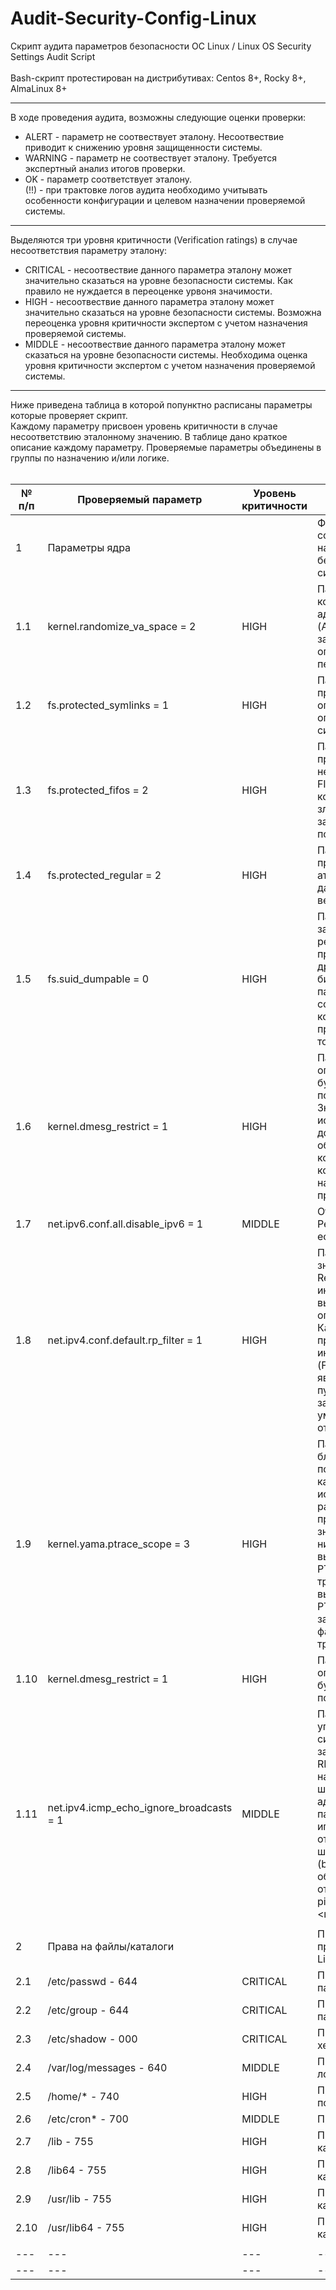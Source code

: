 # Audit-Security-Config-Linux
Скрипт аудита параметров безопасности ОС Linux / Linux OS Security Settings Audit Script<br><br>
Bash-скрипт протестирован на дистрибутивах: Centos 8+, Rocky 8+, AlmaLinux 8+
***
В ходе проведения аудита, возможны следующие оценки проверки:
- ALERT - параметр не соотвествует эталону. Несоотвествие приводит к снижению уровня защищенности системы.
- WARNING - параметр не соотвествует эталону. Требуется экспертный анализ итогов проверки.
- OK - параметр соответствует эталону.
<br>(!!) - при трактовке логов аудита необходимо учитывать особенности конфигурации и целевом назначении проверяемой системы.
***
Выделяются три уровня критичности (Verification ratings) в случае несоответствия параметру эталону:
- CRITICAL - несоотвествие данного параметра эталону может значительно сказаться на уровне безопасности системы. Как правило не нуждается в переоценке урвоня значимости. 
- HIGH - несоотвествие данного параметра эталону может значительно сказаться на уровне безопасности системы. Возможна переоценка уровня критичности экспертом с учетом назначения проверяемой системы.
- MIDDLE - несоотвествие данного параметра эталону может сказаться на уровне безопасности системы. Необходима оценка уровня критичности экспертом с учетом назначения проверяемой системы.
***
Ниже приведена таблица в которой попунктно расписаны параметры которые проверяет скрипт.<br>
Каждому параметру присвоен уровень критичности в случае несоответствию эталонному значению. В таблице дано краткое описание каждому параметру. Проверяемые параметры объединены в группы по назначению и/или логике.<br><br>

| № п/п | Проверяемый параметр | Уровень критичности | Краткое описание |
|---|---|---|---|
|1|Параметры ядра||Файл /etc/sysctl.conf содержит параметры направленные на безопасность и оптимизацию системы|
|1.1|kernel.randomize_va_space = 2|HIGH|Параметр в ядре Linux контролирует рандомизацию адресного пространства (ASLR), которая помогает защитить систему от определённых типов атак на переполнение буфера. |
|1.2|fs.protected_symlinks = 1|HIGH|Параметр в Linux предназначен для ограничения небезопасных опций для передачи символических ссылок.|
|1.3|fs.protected_fifos = 2|HIGH|Параметр в ядре Linux предназначен для защиты от непреднамеренной записи в FIFO-объект, который контролируется злоумышленником. Конечная защиты — сделать атаки по подделке данных сложнее. |
|1.4|fs.protected_regular = 2|HIGH|Параметр в ядре Linux предназначен для защиты от атак, связанных с подделкой данных. Доступен, начиная с версии 4.19 ядра Linux. |
|1.5|fs.suid_dumpable = 0|HIGH|Параметр позволяет запрашивать и устанавливать режим дампа ядра для программ с битом setuid или других защищённых бинарников. При значении параметра 0 дамп ядра не создаётся для процесса, который изменил уровни привилегий или работает только в режиме выполнения.|
|1.6|kernel.dmesg_restrict = 1|HIGH|Параметр контролирует ограничения доступа к буферу сообщений ядра с помощью команды dmesg. Значение параметра "1" используют, чтобы не допускать просмотра обычными пользователями конфиденциальных данных, которые хранятся в dmesg, например, деталей сбоя приложений.|
|1.7|net.ipv6.conf.all.disable_ipv6 = 1|MIDDLE|Отключение протокола IPv6. Рекомендуется отключить если не используется.|
|1.8|net.ipv4.conf.default.rp_filter = 1|HIGH|Параметр .устанавливает значение по умолчанию для Reverse Path Filtering на всех интерфейсах. Значение "1" выставляет строгий режим, определённый в RFC3704. Каждый входящий пакет проверяется против базы информации о пересылке (FIB), и если интерфейс не является лучшим обратным путём, проверка пакета завершается с ошибкой. По умолчанию неудачные пакеты отбрасываются|
|1.9|kernel.yama.ptrace_scope = 3|HIGH|Параметр отвечает за блокировку ptrace и позволяет контролировать, какие процессы могут использовать ptrace для работы с другими процессами. Рекомендуемое значение означает, что никакие процессы не могут выполнять операции PTRACE_MODE_ATTACH или трассировать потомков, выполнивших PTRACE_TRACEME. После записи такого значения в файл, чтобы его изменить, требуется перезагрузка|
|1.10|kernel.dmesg_restrict = 1|HIGH|Параметр контролирует ограничения доступа к буферу сообщений ядра с помощью команды dmesg. |
|1.11|net.ipv4.icmp_echo_ignore_broadcasts = 1|MIDDLE|Параметр предназначен для управления поведением системы относительно ICMP-запросов типа ECHO REQUEST (ping), направленных на широковещательные MAC/IP-адреса. При значении параметра "1" система игнорирует ping-запросы, отправленные на широковещательные адреса (broadcast-пакеты). Таким образом, компьютер не будет отвечать на запросы вида ping <широковещательный_адрес>|
|||||
|2|Права на файлы/каталоги||Правильно высталенные права на файлы/каталоги в Linux - основа безопасности|
|2.1|/etc/passwd - 644|CRITICAL|Права доступа к файлу с параметрами пользователей|
|2.2|/etc/group - 644|CRITICAL|Права доступа к файлу с параметрами пользователей|
|2.3|/etc/shadow - 000|CRITICAL|Права доступа к файлу с хешами паролей|
|2.4|/var/log/messages - 640|MIDDLE|Права доступа к файлу с логами|
|2.5|/home/* - 740|HIGH|Права доступа на каталоги пользователей|
|2.6|/etc/cron* - 700|MIDDLE|Права доступа на файлы cron|
|2.7|/lib - 755|HIGH|Права доступа к системным каталогам|
|2.8|/lib64 - 755|HIGH|Права доступа к системным каталогам|
|2.9|/usr/lib - 755|HIGH|Права доступа к системным каталогам|
|2.10|/usr/lib64 - 755|HIGH|Права доступа к системным каталогам|
|||||
|---|---|---|---|
|---|---|---|---|

